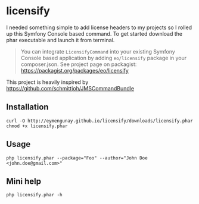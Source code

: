 licensify
=========

I needed something simple to add license headers to my projects so I rolled up this Symfony Console based command.
To get started download the phar executable and launch it from terminal.

> You can integrate `LicensifyCommand` into your existing Symfony Console based application by adding `eo/licensify` package in your composer.json. See project page on packagist: https://packagist.org/packages/eo/licensify

This project is heavily inspired by https://github.com/schmittjoh/JMSCommandBundle

## Installation

```
curl -O http://eymengunay.github.io/licensify/downloads/licensify.phar
chmod +x licensify.phar
```

## Usage

```
php licensify.phar --package="Foo" --author="John Doe <john.doe@gmail.com>"
```

## Mini help

```
php licensify.phar -h
```
